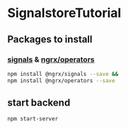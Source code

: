 # SignalstoreTutorial

## Packages to install

### [signals](https://ngrx.io/guide/signals) & [ngrx/operators](https://ngrx.io/guide/operators/operators)

````bash
npm install @ngrx/signals --save &&
npm install @ngrx/operators --save
````

## start backend

````bash
npm start-server
````
